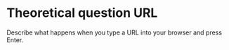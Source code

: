 # Theoretical question URL

Describe what happens when you type a URL into your browser and press Enter.